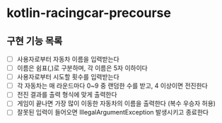 # kotlin-racingcar-precourse
## 구현 기능 목록

- [ ] 사용자로부터 자동차 이름을 입력받는다
- [ ] 이름은 쉼표(,)로 구분하며, 각 이름은 5자 이하이다
- [ ] 사용자로부터 시도할 횟수를 입력받는다
- [ ] 각 자동차는 매 라운드마다 0~9 중 랜덤한 수를 받고, 4 이상이면 전진한다
- [ ] 전진 결과를 출력 형식에 맞게 출력한다
- [ ] 게임이 끝나면 가장 많이 이동한 자동차의 이름을 출력한다 (복수 우승자 허용)
- [ ] 잘못된 입력이 들어오면 IllegalArgumentException 발생시키고 종료한다
